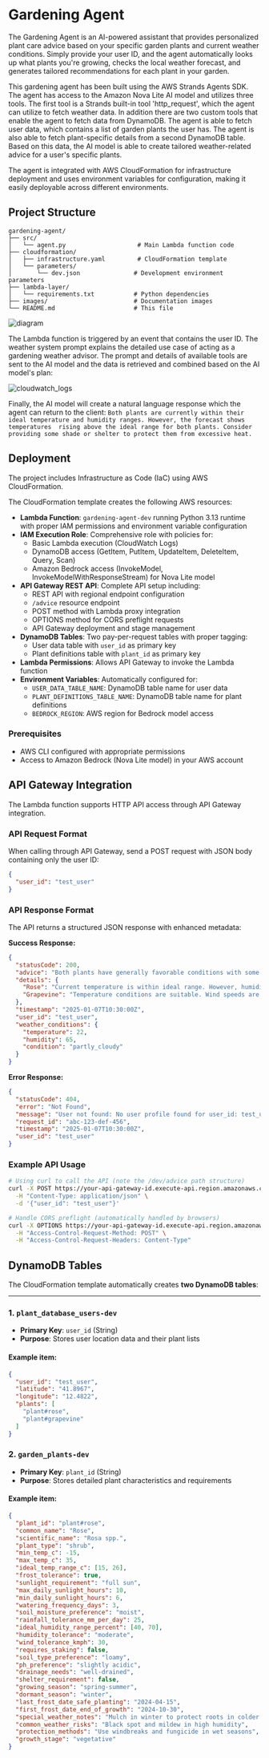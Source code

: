 # Gardening Agent

The Gardening Agent is an AI-powered assistant that provides personalized plant care advice based on your specific garden plants and current weather conditions. Simply provide your user ID, and the agent automatically looks up what plants you're growing, checks the local weather forecast, and generates tailored recommendations for each plant in your garden.

This gardening agent has been built using the AWS Strands Agents SDK. The agent has access to the Amazon Nova Lite AI model and utilizes three tools. The first tool is a Strands built-in tool 'http_request', which the agent can utilize to fetch weather data. In addition there are two custom tools that enable the agent to fetch data from DynamoDB. The agent is able to fetch user data, which contains a list of garden plants the user has. The agent is also able to fetch plant-specific details from a second DynamoDB table. Based on this data, the AI model is able to create tailored weather-related advice for a user's specific plants.

The agent is integrated with AWS CloudFormation for infrastructure deployment and uses environment variables for configuration, making it easily deployable across different environments.

## Project Structure

```
gardening-agent/
├── src/
│   └── agent.py                    # Main Lambda function code
├── cloudformation/
│   ├── infrastructure.yaml         # CloudFormation template
│   └── parameters/
│       └── dev.json               # Development environment parameters
├── lambda-layer/
│   └── requirements.txt           # Python dependencies
├── images/                        # Documentation images
└── README.md                      # This file
```

![diagram](./images/gardening-agent.png)

The Lambda function is triggered by an event that contains the user ID. The weather system prompt explains the detailed use case of acting as a gardening weather advisor.
The prompt and details of available tools are sent to the AI model and the data is retrieved and combined based on the AI model's plan:

![cloudwatch_logs](./images/cloudwatch_logs.jpg)

Finally, the AI model will create a natural language response which the agent can return to the client:
``
Both plants are currently within their ideal temperature and humidity ranges. However, the forecast shows temperatures 
rising above the ideal range for both plants. Consider providing some shade or shelter to protect them from excessive heat.
``

## Deployment

The project includes Infrastructure as Code (IaC) using AWS CloudFormation. 

The CloudFormation template creates the following AWS resources:

- **Lambda Function**: `gardening-agent-dev` running Python 3.13 runtime with proper IAM permissions and environment variable configuration
- **IAM Execution Role**: Comprehensive role with policies for:
  - Basic Lambda execution (CloudWatch Logs)
  - DynamoDB access (GetItem, PutItem, UpdateItem, DeleteItem, Query, Scan)
  - Amazon Bedrock access (InvokeModel, InvokeModelWithResponseStream) for Nova Lite model
- **API Gateway REST API**: Complete API setup including:
  - REST API with regional endpoint configuration
  - `/advice` resource endpoint
  - POST method with Lambda proxy integration
  - OPTIONS method for CORS preflight requests
  - API Gateway deployment and stage management
- **DynamoDB Tables**: Two pay-per-request tables with proper tagging:
  - User data table with `user_id` as primary key
  - Plant definitions table with `plant_id` as primary key
- **Lambda Permissions**: Allows API Gateway to invoke the Lambda function
- **Environment Variables**: Automatically configured for:
  - `USER_DATA_TABLE_NAME`: DynamoDB table name for user data
  - `PLANT_DEFINITIONS_TABLE_NAME`: DynamoDB table name for plant definitions  
  - `BEDROCK_REGION`: AWS region for Bedrock model access

### Prerequisites
- AWS CLI configured with appropriate permissions
- Access to Amazon Bedrock (Nova Lite model) in your AWS account


## API Gateway Integration

The Lambda function supports HTTP API access through API Gateway integration. 

### API Request Format

When calling through API Gateway, send a POST request with JSON body containing only the user ID:

```json
{
  "user_id": "test_user"
}
```

### API Response Format

The API returns a structured JSON response with enhanced metadata:

**Success Response:**
```json
{
  "statusCode": 200,
  "advice": "Both plants have generally favorable conditions with some attention needed for humidity management and wind protection.",
  "details": {
    "Rose": "Current temperature is within ideal range. However, humidity is at 85% which may increase risk of black spot. Consider improving air circulation around your roses.",
    "Grapevine": "Temperature conditions are suitable. Wind speeds are forecasted to reach 35 km/h tomorrow, which exceeds tolerance. Consider providing windbreak protection."
  },
  "timestamp": "2025-01-07T10:30:00Z",
  "user_id": "test_user",
  "weather_conditions": {
    "temperature": 22,
    "humidity": 65,
    "condition": "partly_cloudy"
  }
}
```

**Error Response:**
```json
{
  "statusCode": 404,
  "error": "Not Found",
  "message": "User not found: No user profile found for user_id: test_user",
  "request_id": "abc-123-def-456",
  "timestamp": "2025-01-07T10:30:00Z",
  "user_id": "test_user"
}
```

### Example API Usage

```bash
# Using curl to call the API (note the /dev/advice path structure)
curl -X POST https://your-api-gateway-id.execute-api.region.amazonaws.com/dev/advice \
  -H "Content-Type: application/json" \
  -d '{"user_id": "test_user"}'

# Handle CORS preflight (automatically handled by browsers)
curl -X OPTIONS https://your-api-gateway-id.execute-api.region.amazonaws.com/dev/advice \
  -H "Access-Control-Request-Method: POST" \
  -H "Access-Control-Request-Headers: Content-Type"
```



## DynamoDB Tables

The CloudFormation template automatically creates **two DynamoDB tables**:

---

### 1. `plant_database_users-dev`

- **Primary Key**: `user_id` (String)
- **Purpose**: Stores user location data and their plant lists

#### Example item:

```json
{
  "user_id": "test_user",
  "latitude": "41.8967",
  "longitude": "12.4822",
  "plants": [
    "plant#rose",
    "plant#grapevine"
  ]
}
```

### 2. `garden_plants-dev`

- **Primary Key**: `plant_id` (String)
- **Purpose**: Stores detailed plant characteristics and requirements

#### Example item:

```json
{
  "plant_id": "plant#rose",
  "common_name": "Rose",
  "scientific_name": "Rosa spp.",
  "plant_type": "shrub",
  "min_temp_c": -15,
  "max_temp_c": 35,
  "ideal_temp_range_c": [15, 26],
  "frost_tolerance": true,
  "sunlight_requirement": "full sun",
  "max_daily_sunlight_hours": 10,
  "min_daily_sunlight_hours": 6,
  "watering_frequency_days": 3,
  "soil_moisture_preference": "moist",
  "rainfall_tolerance_mm_per_day": 25,
  "ideal_humidity_range_percent": [40, 70],
  "humidity_tolerance": "moderate",
  "wind_tolerance_kmph": 30,
  "requires_staking": false,
  "soil_type_preference": "loamy",
  "ph_preference": "slightly acidic",
  "drainage_needs": "well-drained",
  "shelter_requirement": false,
  "growing_season": "spring-summer",
  "dormant_season": "winter",
  "last_frost_date_safe_planting": "2024-04-15",
  "first_frost_date_end_of_growth": "2024-10-30",
  "special_weather_notes": "Mulch in winter to protect roots in colder climates",
  "common_weather_risks": "Black spot and mildew in high humidity",
  "protection_methods": "Use windbreaks and fungicide in wet seasons",
  "growth_stage": "vegetative"
}
